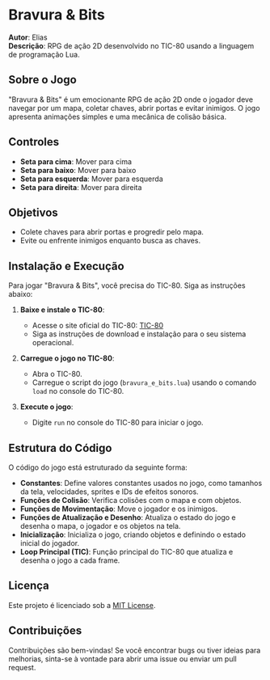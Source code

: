 # Bravura & Bits

**Autor**: Elias  
**Descrição**: RPG de ação 2D desenvolvido no TIC-80 usando a linguagem de programação Lua.

## Sobre o Jogo

"Bravura & Bits" é um emocionante RPG de ação 2D onde o jogador deve navegar por um mapa, coletar chaves, abrir portas e evitar inimigos. O jogo apresenta animações simples e uma mecânica de colisão básica.

## Controles

- **Seta para cima**: Mover para cima
- **Seta para baixo**: Mover para baixo
- **Seta para esquerda**: Mover para esquerda
- **Seta para direita**: Mover para direita

## Objetivos

- Colete chaves para abrir portas e progredir pelo mapa.
- Evite ou enfrente inimigos enquanto busca as chaves.

## Instalação e Execução

Para jogar "Bravura & Bits", você precisa do TIC-80. Siga as instruções abaixo:

1. **Baixe e instale o TIC-80**:
   - Acesse o site oficial do TIC-80: [TIC-80](https://tic80.com/)
   - Siga as instruções de download e instalação para o seu sistema operacional.

2. **Carregue o jogo no TIC-80**:
   - Abra o TIC-80.
   - Carregue o script do jogo (`bravura_e_bits.lua`) usando o comando `load` no console do TIC-80.

3. **Execute o jogo**:
   - Digite `run` no console do TIC-80 para iniciar o jogo.

## Estrutura do Código

O código do jogo está estruturado da seguinte forma:

- **Constantes**: Define valores constantes usados no jogo, como tamanhos da tela, velocidades, sprites e IDs de efeitos sonoros.
- **Funções de Colisão**: Verifica colisões com o mapa e com objetos.
- **Funções de Movimentação**: Move o jogador e os inimigos.
- **Funções de Atualização e Desenho**: Atualiza o estado do jogo e desenha o mapa, o jogador e os objetos na tela.
- **Inicialização**: Inicializa o jogo, criando objetos e definindo o estado inicial do jogador.
- **Loop Principal (TIC)**: Função principal do TIC-80 que atualiza e desenha o jogo a cada frame.

## Licença

Este projeto é licenciado sob a [MIT License](LICENSE).

## Contribuições

Contribuições são bem-vindas! Se você encontrar bugs ou tiver ideias para melhorias, sinta-se à vontade para abrir uma issue ou enviar um pull request.
